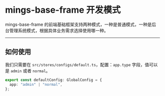 # mings-base-frame 开发模式

mings-base-frame 的前端基础框架支持两种模式，一种是普通模式，一种是后台管理系统模式，根据具体业务需求选择使用哪一种。

---

## 如何使用

我们只需要在 `src/stores/configs/default.ts`，配置：`app.type` 字段，值可以是 `admin` 或者 `normal`。

```ts
export const defaultConfig: GlobalConfig = {
  app: "admin" | "normal",
};
```

